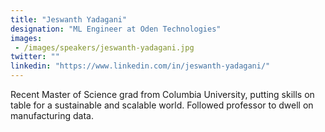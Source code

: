 ```yaml
---
title: "Jeswanth Yadagani"
designation: "ML Engineer at Oden Technologies"
images: 
 - /images/speakers/jeswanth-yadagani.jpg
twitter: ""
linkedin: "https://www.linkedin.com/in/jeswanth-yadagani/"
---
```


Recent Master of Science grad from Columbia University, putting skills on table for a sustainable and scalable world. Followed professor to dwell on manufacturing data.
